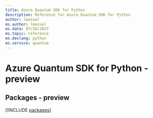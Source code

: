 ```yaml
---
title: Azure Quantum SDK for Python
description: Reference for Azure Quantum SDK for Python
author: lmazuel
ms.author: lmazuel
ms.data: 07/20/2023
ms.topic: reference
ms.devlang: python
ms.service: quantum
---
```

# Azure Quantum SDK for Python - preview
## Packages - preview
[!INCLUDE [packages](quantum-index.md)]